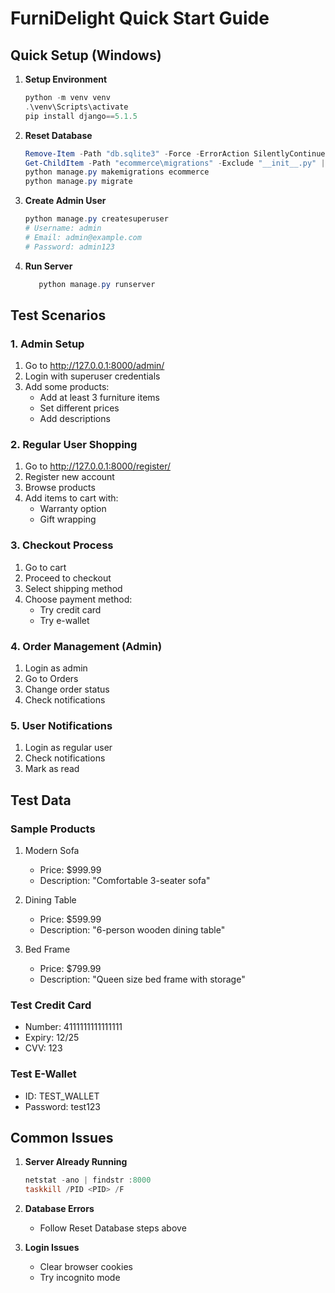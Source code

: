 # FurniDelight Quick Start Guide

## Quick Setup (Windows)

1. **Setup Environment**
   ```powershell
   python -m venv venv
   .\venv\Scripts\activate
   pip install django==5.1.5
   ```

2. **Reset Database**
   ```powershell
   Remove-Item -Path "db.sqlite3" -Force -ErrorAction SilentlyContinue
   Get-ChildItem -Path "ecommerce\migrations" -Exclude "__init__.py" | Remove-Item -Force
   python manage.py makemigrations ecommerce
   python manage.py migrate
   ```

3. **Create Admin User**
   ```powershell
   python manage.py createsuperuser
   # Username: admin
   # Email: admin@example.com
   # Password: admin123
   ```

4. **Run Server**
   ```powershell
      python manage.py runserver
   ```

## Test Scenarios

### 1. Admin Setup
1. Go to http://127.0.0.1:8000/admin/
2. Login with superuser credentials
3. Add some products:
   - Add at least 3 furniture items
   - Set different prices
   - Add descriptions

### 2. Regular User Shopping
1. Go to http://127.0.0.1:8000/register/
2. Register new account
3. Browse products
4. Add items to cart with:
   - Warranty option
   - Gift wrapping

### 3. Checkout Process
1. Go to cart
2. Proceed to checkout
3. Select shipping method
4. Choose payment method:
   - Try credit card
   - Try e-wallet

### 4. Order Management (Admin)
1. Login as admin
2. Go to Orders
3. Change order status
4. Check notifications

### 5. User Notifications
1. Login as regular user
2. Check notifications
3. Mark as read

## Test Data

### Sample Products
1. Modern Sofa
   - Price: $999.99
   - Description: "Comfortable 3-seater sofa"

2. Dining Table
   - Price: $599.99
   - Description: "6-person wooden dining table"

3. Bed Frame
   - Price: $799.99
   - Description: "Queen size bed frame with storage"

### Test Credit Card
- Number: 4111111111111111
- Expiry: 12/25
- CVV: 123

### Test E-Wallet
- ID: TEST_WALLET
- Password: test123

## Common Issues

1. **Server Already Running**
   ```powershell
   netstat -ano | findstr :8000
   taskkill /PID <PID> /F
   ```

2. **Database Errors**
   - Follow Reset Database steps above

3. **Login Issues**
   - Clear browser cookies
   - Try incognito mode 